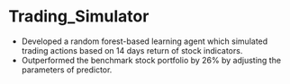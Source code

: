 # Trading_Simulator
* Developed a random forest-based learning agent which simulated trading actions based on 14 days return of stock indicators.
* Outperformed the benchmark stock portfolio by 26% by adjusting the parameters of predictor.
